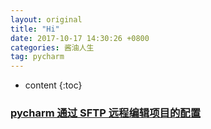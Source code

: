 ```yaml
---
layout: original
title: "Hi"
date: 2017-10-17 14:30:26 +0800 
categories: 酱油人生
tag: pycharm
---
```

* content
{:toc}


<!-- more -->
### [pycharm 通过 SFTP 远程编辑项目的配置](https://my.oschina.net/lilinzero/blog/1544337)
